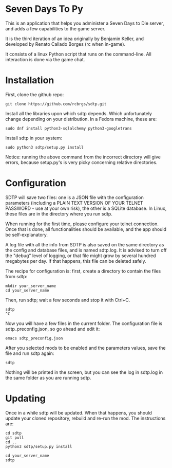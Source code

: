 Seven Days To Py
================

This is an application that helps you administer a Seven Days to Die server, and adds a few capabilities to the game server.

It is the third iteration of an idea originally by Benjamin Keller, and developed by Renato Callado Borges (rc when in-game).

It consists of a linux Python script that runs on the command-line. All interaction is done via the game chat.

Installation
============

First, clone the github repo:

    git clone https://github.com/rcbrgs/sdtp.git

Install all the libraries upon which sdtp depends. Which unfortunately change depending on your distribution. In a Fedora machine, these are:

    sudo dnf install python3-sqlalchemy python3-googletrans 

Install sdtp in your system:

    sudo python3 sdtp/setup.py install

Notice: running the above command from the incorrect directory will give errors, because setup.py's is very picky concerning relative directories.

Configuration
=============

SDTP will save two files: one is a JSON file with the configuration parameters (including a PLAIN TEXT VERSION OF YOUR TELNET PASSWORD - use at your own risk), the other is a SQLite database. In Linux, these files are in the directory where you run sdtp.

When running for the first time, please configure your telnet connection. Once that is done, all functionalities should be available, and the app should be self-explanatory.

A log file with all the info from SDTP is also saved on the same directory as the config and database files, and is named sdtp.log. It is advised to turn off the "debug" level of logging, or that file might grow by several hundred megabytes per day. If that happens, this file can be deleted safely.

The recipe for configuration is: first, create a directory to contain the files from sdtp:

    mkdir your_server_name
    cd your_server_name

Then, run sdtp; wait a few seconds and stop it with Ctrl+C.

    sdtp
    ^C

Now you will have a few files in the current folder. The configuration file is sdtp_preconfig.json, so go ahead and edit it:

    emacs sdtp_preconfig.json

After you selected mods to be enabled and the parameters values, save the file and run sdtp again:

    sdtp

Nothing will be printed in the screen, but you can see the log in sdtp.log in the same folder as you are running sdtp.

Updating
========

Once in a while sdtp will be updated. When that happens, you should update your cloned repository, rebuild and re-run the mod. The instructions are:

    cd sdtp
    git pull
    cd ..
    python3 sdtp/setup.py install
    
    cd your_server_name
    sdtp

    